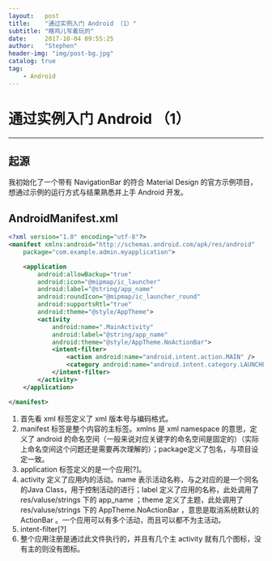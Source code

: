 ```yaml
---
layout:   post
title:    "通过实例入门 Android （1）"
subtitle: "瞎鸡儿写着玩的"
date:     2017-10-04 09:55:25
author:   "Stephen"
header-img: "img/post-bg.jpg"
catalog: true
tag:
    - Android
---
```

# 通过实例入门 Android （1）
---
## 起源

我初始化了一个带有 NavigationBar 的符合 Material Design 的官方示例项目，想通过示例的运行方式与结果熟悉并上手 Android 开发。

## AndroidManifest.xml
``` xml
<?xml version="1.0" encoding="utf-8"?>
<manifest xmlns:android="http://schemas.android.com/apk/res/android"
    package="com.example.admin.myapplication">

    <application
        android:allowBackup="true"
        android:icon="@mipmap/ic_launcher"
        android:label="@string/app_name"
        android:roundIcon="@mipmap/ic_launcher_round"
        android:supportsRtl="true"
        android:theme="@style/AppTheme">
        <activity
            android:name=".MainActivity"
            android:label="@string/app_name"
            android:theme="@style/AppTheme.NoActionBar">
            <intent-filter>
                <action android:name="android.intent.action.MAIN" />
                <category android:name="android.intent.category.LAUNCHER" />
            </intent-filter>
        </activity>
    </application>

</manifest>
```

1. 首先看 xml 标签定义了 xml 版本号与编码格式。
2. manifest 标签是整个内容的主标签。xmlns 是 xml namespace 的意思，定义了 android 的命名空间（一般来说对应关键字的命名空间是固定的）（实际上命名空间这个问题还是需要再次理解的）；package定义了包名，与项目设定一致。
3. application 标签定义的是一个应用[?]。
4. activity 定义了应用内的活动。name 表示活动名称，与之对应的是一个同名的Java Class，用于控制活动的进行；label 定义了应用的名称，此处调用了 res/valuse/strings 下的 app_name ；theme 定义了主题，此处调用了 res/valuse/strings 下的 AppTheme.NoActionBar ，意思是取消系统默认的 ActionBar 。一个应用可以有多个活动，而且可以都不为主活动。
5. intent-filter[?]
6. 整个应用注册是通过此文件执行的，并且有几个主 activity 就有几个图标，没有主的则没有图标。
